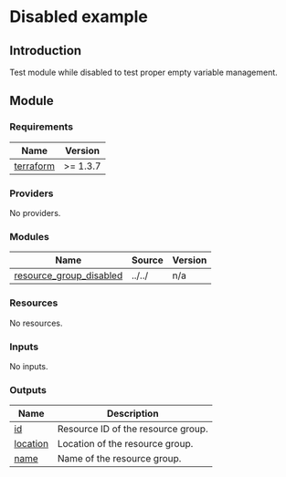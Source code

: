 # Disabled example

## Introduction

Test module while disabled to test proper empty variable management.

## Module

<!-- BEGINNING OF PRE-COMMIT-TERRAFORM DOCS HOOK -->
### Requirements

| Name | Version |
|------|---------|
| <a name="requirement_terraform"></a> [terraform](#requirement\_terraform) | >= 1.3.7 |

### Providers

No providers.

### Modules

| Name | Source | Version |
|------|--------|---------|
| <a name="module_resource_group_disabled"></a> [resource\_group\_disabled](#module\_resource\_group\_disabled) | ../../ | n/a |

### Resources

No resources.

### Inputs

No inputs.

### Outputs

| Name | Description |
|------|-------------|
| <a name="output_id"></a> [id](#output\_id) | Resource ID of the resource group. |
| <a name="output_location"></a> [location](#output\_location) | Location of the resource group. |
| <a name="output_name"></a> [name](#output\_name) | Name of the resource group. |
<!-- END OF PRE-COMMIT-TERRAFORM DOCS HOOK -->
